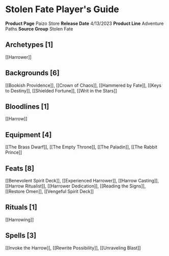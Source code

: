 ﻿---
id: '197'
name: Stolen Fate Player's Guide
rarity: Common
source: null
trait: null
type: Source

---
# Stolen Fate Player's Guide

**Product Page** Paizo Store
**Release Date** 4/13/2023
**Product Line** Adventure Paths
**Source Group** Stolen Fate

## Archetypes [1]

[[Harrower]]

## Backgrounds [6]

[[Bookish Providence]], [[Crown of Chaos]], [[Hammered by Fate]], [[Keys to Destiny]], [[Shielded Fortune]], [[Writ in the Stars]]

## Bloodlines [1]

[[Harrow]]

## Equipment [4]

[[The Brass Dwarf]], [[The Empty Throne]], [[The Paladin]], [[The Rabbit Prince]]

## Feats [8]

[[Benevolent Spirit Deck]], [[Experienced Harrower]], [[Harrow Casting]], [[Harrow Ritualist]], [[Harrower Dedication]], [[Reading the Signs]], [[Restore Omen]], [[Vengeful Spirit Deck]]

## Rituals [1]

[[Harrowing]]

## Spells [3]

[[Invoke the Harrow]], [[Rewrite Possibility]], [[Unraveling Blast]]